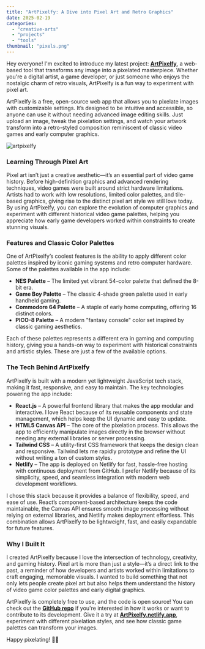 ```yaml
---
title: "ArtPixelfy: A Dive into Pixel Art and Retro Graphics"
date: 2025-02-19
categories: 
  - "creative-arts"
  - "projects"
  - "tools"
thumbnail: "pixels.png"
---
```


Hey everyone! I'm excited to introduce my latest project: [**ArtPixelfy**](https://artpixelfy.netlify.app/), a web-based tool that transforms any image into a pixelated masterpiece. Whether you're a digital artist, a game developer, or just someone who enjoys the nostalgic charm of retro visuals, ArtPixelfy is a fun way to experiment with pixel art.

ArtPixelfy is a free, open-source web app that allows you to pixelate images with customizable settings. It’s designed to be intuitive and accessible, so anyone can use it without needing advanced image editing skills. Just upload an image, tweak the pixelation settings, and watch your artwork transform into a retro-styled composition reminiscent of classic video games and early computer graphics.

![artpixelfy](images/artpixelfy.png)

### Learning Through Pixel Art

Pixel art isn’t just a creative aesthetic—it’s an essential part of video game history. Before high-definition graphics and advanced rendering techniques, video games were built around strict hardware limitations. Artists had to work with low resolutions, limited color palettes, and tile-based graphics, giving rise to the distinct pixel art style we still love today. By using ArtPixelfy, you can explore the evolution of computer graphics and experiment with different historical video game palettes, helping you appreciate how early game developers worked within constraints to create stunning visuals.

### Features and Classic Color Palettes

One of ArtPixelfy’s coolest features is the ability to apply different color palettes inspired by iconic gaming systems and retro computer hardware. Some of the palettes available in the app include:

- **NES Palette** – The limited yet vibrant 54-color palette that defined the 8-bit era.
- **Game Boy Palette** – The classic 4-shade green palette used in early handheld gaming.
- **Commodore 64 Palette** – A staple of early home computing, offering 16 distinct colors.
- **PICO-8 Palette** – A modern "fantasy console" color set inspired by classic gaming aesthetics.

Each of these palettes represents a different era in gaming and computing history, giving you a hands-on way to experiment with historical constraints and artistic styles. These are just a few of the available options.

### The Tech Behind ArtPixelfy

ArtPixelfy is built with a modern yet lightweight JavaScript tech stack, making it fast, responsive, and easy to maintain. The key technologies powering the app include:

- **React.js** – A powerful frontend library that makes the app modular and interactive. I love React because of its reusable components and state management, which helps keep the UI dynamic and easy to update.
- **HTML5 Canvas API** – The core of the pixelation process. This allows the app to efficiently manipulate images directly in the browser without needing any external libraries or server processing.
- **Tailwind CSS** – A utility-first CSS framework that keeps the design clean and responsive. Tailwind lets me rapidly prototype and refine the UI without writing a ton of custom styles.
- **Netlify** – The app is deployed on Netlify for fast, hassle-free hosting with continuous deployment from GitHub. I prefer Netlify because of its simplicity, speed, and seamless integration with modern web development workflows.

I chose this stack because it provides a balance of flexibility, speed, and ease of use. React’s component-based architecture keeps the code maintainable, the Canvas API ensures smooth image processing without relying on external libraries, and Netlify makes deployment effortless. This combination allows ArtPixelfy to be lightweight, fast, and easily expandable for future features.

### Why I Built It

I created ArtPixelfy because I love the intersection of technology, creativity, and gaming history. Pixel art is more than just a style—it’s a direct link to the past, a reminder of how developers and artists worked within limitations to craft engaging, memorable visuals. I wanted to build something that not only lets people create pixel art but also helps them understand the history of video game color palettes and early digital graphics.

ArtPixelfy is completely free to use, and the code is open source! You can check out the [**GitHub repo**](https://github.com/quadraticgames/artpixelfy) if you're interested in how it works or want to contribute to its development. Give it a try at **[ArtPixelfy.netlify.app](https://artpixelfy.netlify.app)**, experiment with different pixelation styles, and see how classic game palettes can transform your images.

Happy pixelating! 🎨✨
